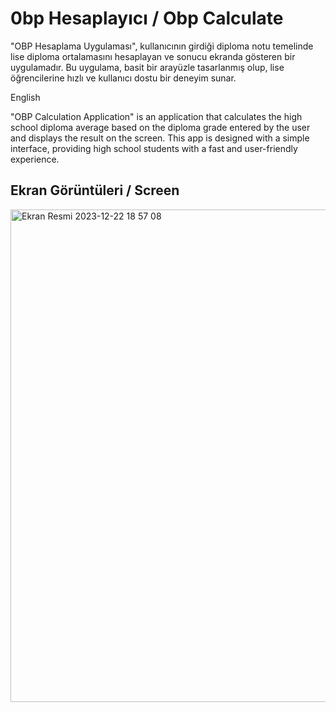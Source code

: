 # 0bp Hesaplayıcı / Obp Calculate

"OBP Hesaplama Uygulaması", kullanıcının girdiği diploma notu temelinde lise diploma ortalamasını hesaplayan ve sonucu ekranda gösteren bir uygulamadır. Bu uygulama, basit bir arayüzle tasarlanmış olup, lise öğrencilerine hızlı ve kullanıcı dostu bir deneyim sunar.

English  


"OBP Calculation Application" is an application that calculates the high school diploma average based on the diploma grade entered by the user and displays the result on the screen. This app is designed with a simple interface, providing high school students with a fast and user-friendly experience.



##  Ekran Görüntüleri / Screen 
<img width="788" alt="Ekran Resmi 2023-12-22 18 57 08" src="https://github.com/yunus-alparslan/Obp-Calculation/assets/99866054/a67de7b0-42e5-4ab4-8a75-2a50c8378236">
